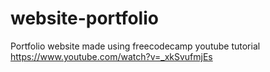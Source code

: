 # website-portfolio
Portfolio website made using freecodecamp youtube tutorial  https://www.youtube.com/watch?v=_xkSvufmjEs
